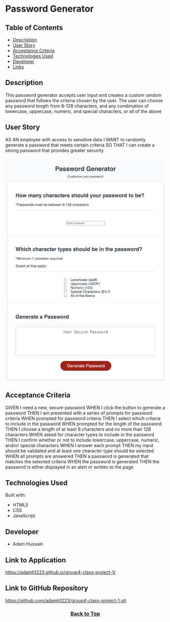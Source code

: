 # Password Generator

## Table of Contents

* [Description](#description)
* [User Story](#user-story)
* [Acceptance Criteria](#acceptance-criteria)
* [Technologies Used](#technologies-used)
* [Developer](#developer)
* [Links](#link-to-application)

## Description
This password generator accepts user input and creates a custom random password that follows the criteria chosen by the user. The user can choose any password length from 8-128 characters, and any combination of lowercase, uppercase, numeric, and special characters, or all of the above

## User Story
AS AN employee with access to sensitive data
I WANT to randomly generate a password that meets certain criteria
SO THAT I can create a strong password that provides greater security


![Alt text](assets/images/markdown-1.png)


## Acceptance Criteria

GIVEN I need a new, secure password
WHEN I click the button to generate a password
THEN I am presented with a series of prompts for password criteria
WHEN prompted for password criteria
THEN I select which criteria to include in the password
WHEN prompted for the length of the password
THEN I choose a length of at least 8 characters and no more than 128 characters
WHEN asked for character types to include in the password
THEN I confirm whether or not to include lowercase, uppercase, numeric, and/or special characters
WHEN I answer each prompt
THEN my input should be validated and at least one character type should be selected
WHEN all prompts are answered
THEN a password is generated that matches the selected criteria
WHEN the password is generated
THEN the password is either displayed in an alert or written to the page

## Technologies Used

Built with:
* HTML5
* CSS
* JavaScript

## Developer
* Adam Hussain


## Link to Application
https://adamh1223.github.io/group4-class-project-1/

## Link to GitHub Repository
https://github.com/adamh1223/group4-class-project-1.git

### <p align="center">[Back to Top](#password-generator)</p> 
